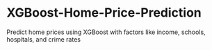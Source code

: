 # XGBoost-Home-Price-Prediction
 Predict home prices using XGBoost with factors like income, schools, hospitals, and crime rates
